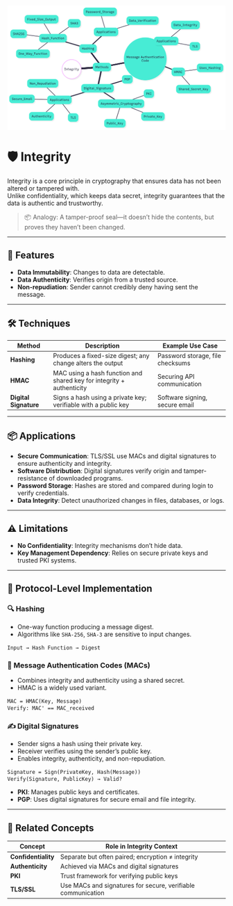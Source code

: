 ![intigrity](https://github.com/uv-goswami/Cryptography/blob/main/Diagrams/Intigrity.png)


# 🛡️ Integrity

Integrity is a core principle in cryptography that ensures data has not been altered or tampered with.  
Unlike confidentiality, which keeps data secret, integrity guarantees that the data is authentic and trustworthy.

> 📦 Analogy: A tamper-proof seal—it doesn’t hide the contents, but proves they haven’t been changed.

---

## 🔐 Features

- **Data Immutability**: Changes to data are detectable.  
- **Data Authenticity**: Verifies origin from a trusted source.  
- **Non-repudiation**: Sender cannot credibly deny having sent the message.

---

## 🛠️ Techniques

| Method              | Description                                                                 | Example Use Case               |
|---------------------|-----------------------------------------------------------------------------|--------------------------------|
| **Hashing**          | Produces a fixed-size digest; any change alters the output                 | Password storage, file checksums |
| **HMAC**             | MAC using a hash function and shared key for integrity + authenticity      | Securing API communication     |
| **Digital Signature**| Signs a hash using a private key; verifiable with a public key             | Software signing, secure email |

---

## 📦 Applications

- **Secure Communication**: TLS/SSL use MACs and digital signatures to ensure authenticity and integrity.  
- **Software Distribution**: Digital signatures verify origin and tamper-resistance of downloaded programs.  
- **Password Storage**: Hashes are stored and compared during login to verify credentials.  
- **Data Integrity**: Detect unauthorized changes in files, databases, or logs.

---

## ⚠️ Limitations

- **No Confidentiality**: Integrity mechanisms don’t hide data.  
- **Key Management Dependency**: Relies on secure private keys and trusted PKI systems.

---

## 🔄 Protocol-Level Implementation

### 🔍 Hashing

- One-way function producing a message digest.  
- Algorithms like `SHA-256`, `SHA-3` are sensitive to input changes.

```text
Input → Hash Function → Digest
```

### 🔐 Message Authentication Codes (MACs)

- Combines integrity and authenticity using a shared secret.  
- HMAC is a widely used variant.

```text
MAC = HMAC(Key, Message)
Verify: MAC' == MAC_received
```

### ✍️ Digital Signatures

- Sender signs a hash using their private key.  
- Receiver verifies using the sender’s public key.  
- Enables integrity, authenticity, and non-repudiation.

```text
Signature = Sign(PrivateKey, Hash(Message))
Verify(Signature, PublicKey) → Valid?
```

- **PKI**: Manages public keys and certificates.  
- **PGP**: Uses digital signatures for secure email and file integrity.

---

## 🔗 Related Concepts

| Concept           | Role in Integrity Context                                      |
|-------------------|---------------------------------------------------------------|
| **Confidentiality** | Separate but often paired; encryption ≠ integrity            |
| **Authenticity**    | Achieved via MACs and digital signatures                     |
| **PKI**             | Trust framework for verifying public keys                    |
| **TLS/SSL**         | Use MACs and signatures for secure, verifiable communication |
